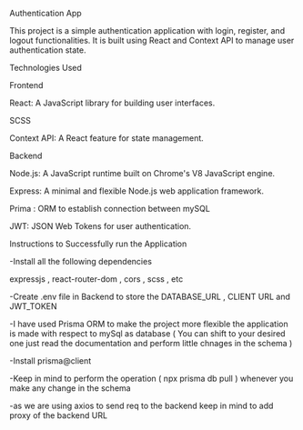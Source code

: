 Authentication App

This project is a simple authentication application with login, register, and logout functionalities.
It is built using React and Context API to manage user authentication state.

Technologies Used

Frontend

React: A JavaScript library for building user interfaces.

SCSS

Context API: A React feature for state management.


Backend

Node.js: A JavaScript runtime built on Chrome's V8 JavaScript engine.

Express: A minimal and flexible Node.js web application framework.

Prima : ORM to establish connection between mySQL 

JWT: JSON Web Tokens for user authentication. 



Instructions to Successfully run the Application 

-Install all the following dependencies 

expressjs ,
react-router-dom ,
cors , 
scss , 
etc

-Create .env file in Backend to store the DATABASE_URL , CLIENT URL and JWT_TOKEN 

-I have used Prisma ORM to make the project more flexible the application is 
made with respect to mySql as database ( You can shift to your desired one just read the documentation and perform little chnages in the schema ) 

-Install prisma@client 

-Keep in mind to perform the operation ( npx prisma db pull ) whenever you make any change in the schema 

-as we are using axios to send req to the backend keep in mind to add proxy of the backend URL 

